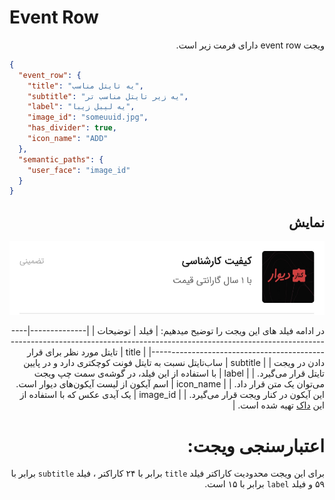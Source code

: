 # Event Row

<div dir="rtl"> 
ویجت event row دارای فرمت زیر است.
</div>


```json
{
  "event_row": {
    "title": "یه تایتل مناسب",
    "subtitle": "یه زیر تایتل مناسب تر",
    "label": "یه لیبل زیبا",
    "image_id": "someuuid.jpg",
    "has_divider": true,
    "icon_name": "ADD"
  },
  "semantic_paths": {
    "user_face": "image_id"
  }
}
```
<div dir="rtl">

##  نمایش
![ScreenShot](doc-images/event_row.png)

در ادامه فیلد های این ویجت را توضیح میدهیم:
| فیلد         | توضیحات                                                                                                                     |
|--------------|-----------------------------------------------------------------------------------------------------------------------------|
| title        | تایتل مورد نظر برای قرار دادن در ویجت                                                                                        |
| subtitle     | ساب‌تایتل نسبت به تایتل فونت کوچکتری دارد و در پایین تایتل قرار می‌گیرد.                                                     |
| label        | با استفاده از این فیلد، در گوشه‌ی سمت چپ ویجت می‌توان یک متن قرار داد.                                                       |
| icon_name    | اسم آیکون از لیست آیکون‌های دیوار است. این آیکون در کنار ویجت قرار می‌گیرد.                                                  |
| image_id     | یک آیدی عکس که با استفاده از این [داک](./image.md) تهیه شده است.                                                             |

# اعتبارسنجی ویجت:
برای این ویجت محدودیت کاراکتر فیلد `title` برابر با ۲۴ کاراکتر ، فیلد `subtitle` برابر با ۵۹ و فیلد `label` برابر با ۱۵ است.

</div>
